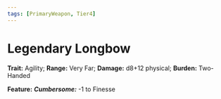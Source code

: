```yaml
---
tags: [PrimaryWeapon, Tier4]
---
```

# Legendary Longbow

**Trait:** Agility; **Range:** Very Far; **Damage:** d8+12 physical; **Burden:** Two-Handed

**Feature:** ***Cumbersome:*** -1 to Finesse
